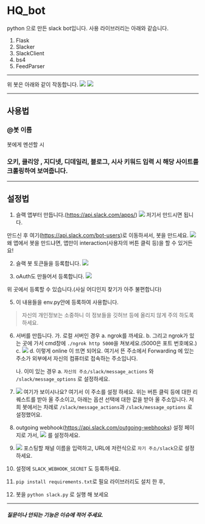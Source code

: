 # HQ_bot

python 으로 만든 slack bot입니다. 사용 라이브러리는 아래와 같습니다.

1. Flask
2. Slacker
3. SlackClient
4. bs4
5. FeedParser

---

위 봇은 아래와 같이 작동합니다.
![](https://raw.githubusercontent.com/hero0926/HQ_bot/master/1.gif)
![](https://raw.githubusercontent.com/hero0926/HQ_bot/master/2.gif)

---

## 사용법

### @봇 이름

봇에게 멘션할 시 

### 오키, 클리앙 , 지디넷, 디데일리, 블로그, 시사 키워드 입력 시 해당 사이트를 크롤링하여 보여줍니다.

---

## 설정법

1. 슬랙 앱부터 만듭니다.(https://api.slack.com/apps/)
![](https://www.fullstackpython.com/img/160604-simple-python-slack-bot/sign-in-slack.png)
저기서 만드시면 됩니다.

만드신 후 여기(https://api.slack.com/bot-users)로 이동하셔서, 봇을 만드세요.
![](https://www.fullstackpython.com/img/160604-simple-python-slack-bot/custom-bot-users.png)
왜 앱에서 봇을 만드냐면, 앱만이 interaction(사용자의 버튼 클릭 등)을 할 수 있거든요!

2. 슬랙 봇 토큰들을 등록합니다.
![](https://github.com/hero0926/HQ_bot/blob/master/slack1.PNG?raw=true)

3. oAuth도 만들어서 등록합니다.
![](https://raw.githubusercontent.com/hero0926/HQ_bot/master/slack2.png)


위 곳에서 등록할 수 있습니다.(사실 어디인지 찾기가 아주 불편합니다)

5. 이 내용들을 env.py안에 등록하여 사용합니다.
> 자신의 개인정보는 소중하니 이 정보들을 깃허브 등에 올리지 않게 주의 하도록 하세요.

6. 서버를 만듭니다.
	가. 로컬 서버인 경우
		a. ngrok를 까세요.
		b. 그리고 ngrok가 있는 곳에 가서 cmd창에 `./ngrok http 5000`을 쳐보세요.(5000은 포트 번호예요.)
		c. ![](https://realpython.com/images/blog_images/slack-api/ngrok.png)
		d. 이렇게 online 이 뜨면 되어요.
		여기서 뜬 주소에서 Forwarding 에 있는 주소가 외부에서 자신의 컴퓨터로 접속하는 주소입니다.

	나. 이미 있는 경우
		a. `자신의 주소/slack/message_actions` 와 `/slack/message_options` 로 설정하세요.


7. ![](/src/HQ_bot/slack3.png) 여기가 보이시나요?
여기서 이 주소를 설정 하세요.
위는 버튼 클릭 등에 대한 리퀘스트를 받아 올 주소이고, 아래는 옵션 선택에 대한 값을 받아 올 주소입니다.
저희 봇에서는 차례로 `/slack/message_actions`과 `/slack/message_options` 로 설정했어요.

8. outgoing webhook(https://api.slack.com/outgoing-webhooks) 설정 페이지로 가서, ![](https://realpython.com/images/blog_images/slack-api/slack-outgoing-webhooks.png) 를 설정하세요.

9. ![](https://realpython.com/images/blog_images/slack-api/slack-outgoing-webhooks-settings.png) 포스팅할 채널 이름을 입력하고, URL에 저런식으로 `자기 주소/slack`으로 설정하세요.

10. 설정에 `SLACK_WEBHOOK_SECRET` 도 등록하세요.

11. `pip install requirements.txt`로 필요 라이브러리도 설치 한 후,

12. 봇을 `python slack.py` 로 실행 해 보세요

---

##### 질문이나 안되는 기능은 이슈에 적어 주세요.
